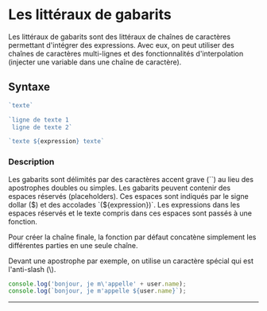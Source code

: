 # Les littéraux de gabarits

Les littéraux de gabarits sont des littéraux de chaînes de caractères permettant d'intégrer des expressions. Avec eux, on peut utiliser des chaînes de caractères multi-lignes et des fonctionnalités d'interpolation (injecter une variable dans une chaîne de caractère).

## Syntaxe

```js
`texte`

`ligne de texte 1
 ligne de texte 2`

`texte ${expression} texte`
```
### Description

Les gabarits sont délimités par des caractères accent grave (``) au lieu des apostrophes doubles ou simples. Les gabarits peuvent contenir des espaces réservés (placeholders). Ces espaces sont indiqués par le signe dollar ($) et des accolades `(${expression})`. Les expressions dans les espaces réservés et le texte compris dans ces espaces sont passés à une fonction.

Pour créer la chaîne finale, la fonction par défaut concatène simplement les différentes parties en une seule chaîne.

Devant une apostrophe par exemple, on utilise un caractère spécial qui est l'anti-slash (\\).

```js
console.log('bonjour, je m\'appelle' + user.name);
console.log(`bonjour, je m'appelle ${user.name}`);
```


---

